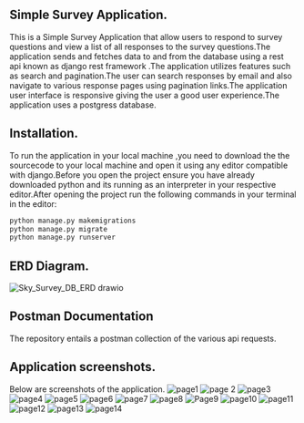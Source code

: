 ## Simple Survey Application.
This is a Simple Survey Application that allow users to respond to survey questions and view a list of all responses to the survey
questions.The application sends and fetches data to and from the database using a rest api known as django rest framework .The application utilizes features such as search and pagination.The user can search responses by email and also navigate to various response pages using pagination links.The application user interface is responsive giving the user a good user experience.The application uses a postgress database.
## Installation.
To run the application in your local machine ,you need to download the the sourcecode to your local machine and open it using any editor compatible with django.Before you open  the project ensure you have already downloaded python and its running as an interpreter in your respective editor.After opening the project run the following commands in your terminal in the editor:
```python
python manage.py makemigrations
python manage.py migrate
python manage.py runserver
```
## ERD Diagram.
![Sky_Survey_DB_ERD drawio](https://github.com/Kimani-dev931/Simple-Survey-Application/assets/77829096/169d33a9-46dd-4aed-9442-d6c81c15dfdc)
## Postman Documentation
The repository entails a postman collection of the various api requests.

## Application screenshots.
Below are screenshots of the application.
![page1](https://github.com/Kimani-dev931/Simple-Survey-Application/assets/77829096/394e747a-8d10-421d-90bb-fb15558e50f3)
![page 2](https://github.com/Kimani-dev931/Simple-Survey-Application/assets/77829096/17f3affa-60d3-4fab-94a2-314bf2249624)
![page3](https://github.com/Kimani-dev931/Simple-Survey-Application/assets/77829096/8a4ab751-0111-4247-be89-8d0b25acfd91)
![page4](https://github.com/Kimani-dev931/Simple-Survey-Application/assets/77829096/60ef5e61-6f5c-497d-bbb0-9901820d7717)
![page5](https://github.com/Kimani-dev931/Simple-Survey-Application/assets/77829096/7e3dd127-00ad-41f9-a329-5c44464f4897)
![page6](https://github.com/Kimani-dev931/Simple-Survey-Application/assets/77829096/a1cb634c-ac24-40fe-bff3-c46a95ffba10)
![page7](https://github.com/Kimani-dev931/Simple-Survey-Application/assets/77829096/71bb23d0-0921-43a4-977f-e69a36418720)
![page8](https://github.com/Kimani-dev931/Simple-Survey-Application/assets/77829096/fd6cc4dd-ff3c-4903-aa40-6029dffddc2c)
![Page9](https://github.com/Kimani-dev931/Simple-Survey-Application/assets/77829096/abbf748d-3c49-4573-be2e-f6b01a32ff61)
![page10](https://github.com/Kimani-dev931/Simple-Survey-Application/assets/77829096/8906f1d6-92ea-4342-938a-4c89b29ef808)
![page11](https://github.com/Kimani-dev931/Simple-Survey-Application/assets/77829096/7e7a27a5-c1de-4d8b-a548-2f490cb8fbdb)
![page12](https://github.com/Kimani-dev931/Simple-Survey-Application/assets/77829096/84bb015a-60e5-430c-b122-8a6987cd06ff)
![page13](https://github.com/Kimani-dev931/Simple-Survey-Application/assets/77829096/304aa0c5-76f8-4e7d-b459-abee34e247a6)
![page14](https://github.com/Kimani-dev931/Simple-Survey-Application/assets/77829096/1ef939ac-d867-4372-8f9f-8130360fb081)






 
